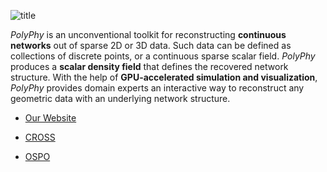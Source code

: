 ![title](https://user-images.githubusercontent.com/26778894/215588214-b260307d-63ec-420b-bcbb-4f8acfe2510e.jpg)

*PolyPhy* is an unconventional toolkit for reconstructing **continuous networks** out of sparse 2D or 3D data. Such data can be defined as collections of discrete points, or a continuous sparse scalar field. *PolyPhy* produces a **scalar density field** that defines the recovered network structure. With the help of **GPU-accelerated simulation and visualization**, *PolyPhy* provides domain experts an interactive way to reconstruct any geometric data with an underlying network structure.

- [Our Website ](https://polyphy.hyperspaceweb.net)

- [CROSS ](https://cross.ucsc.edu)

- [OSPO](https://ospo.ucsc.edu)
